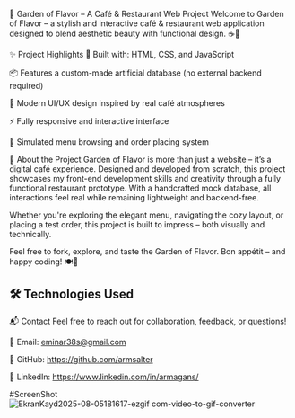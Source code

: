 🌿 Garden of Flavor – A Café & Restaurant Web Project
Welcome to Garden of Flavor – a stylish and interactive café & restaurant web application designed to blend aesthetic beauty with functional design. ☕🍰

✨ Project Highlights
🧩 Built with: HTML, CSS, and JavaScript

📦 Features a custom-made artificial database (no external backend required)

🎨 Modern UI/UX design inspired by real café atmospheres

⚡ Fully responsive and interactive interface

🛒 Simulated menu browsing and order placing system

🌟 About the Project
Garden of Flavor is more than just a website – it’s a digital café experience. Designed and developed from scratch, this project showcases my front-end development skills and creativity through a fully functional restaurant prototype. With a handcrafted mock database, all interactions feel real while remaining lightweight and backend-free.

Whether you're exploring the elegant menu, navigating the cozy layout, or placing a test order, this project is built to impress – both visually and technically.

Feel free to fork, explore, and taste the Garden of Flavor.
Bon appétit – and happy coding! 🍽️🌸
## 🛠️ Technologies Used


📬 Contact
Feel free to reach out for collaboration, feedback, or questions!

📧 Email: eminar38s@gmail.com

🔗 GitHub: https://github.com/armsalter

💼 LinkedIn: https://www.linkedin.com/in/armagans/




#ScreenShot
![EkranKayd2025-08-05181617-ezgif com-video-to-gif-converter](https://github.com/user-attachments/assets/10432215-cec7-45b1-aa84-5557c03ccfef)

